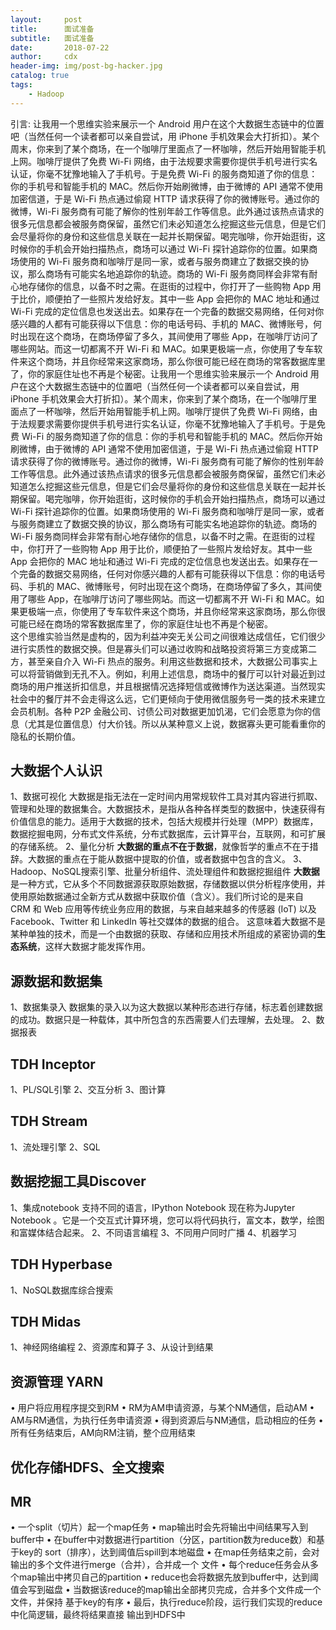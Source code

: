```yaml
---
layout:     post
title:      面试准备
subtitle:   面试准备
date:       2018-07-22
author:     cdx
header-img: img/post-bg-hacker.jpg
catalog: true
tags:
    - Hadoop
---
```

引言:
让我用一个思维实验来展示一个 Android 用户在这个大数据生态链中的位置吧（当然任何一个读者都可以亲自尝试，用 iPhone 手机效果会大打折扣）。某个周末，你来到了某个商场，在一个咖啡厅里面点了一杯咖啡，然后开始用智能手机上网。咖啡厅提供了免费 Wi-Fi 网络，由于法规要求需要你提供手机号进行实名认证，你毫不犹豫地输入了手机号。于是免费 Wi-Fi 的服务商知道了你的信息：你的手机号和智能手机的 MAC。然后你开始刷微博，由于微博的 API 通常不使用加密信道，于是 Wi-Fi 热点通过偷窥 HTTP 请求获得了你的微博账号。通过你的微博，Wi-Fi 服务商有可能了解你的性别年龄工作等信息。此外通过该热点请求的很多元信息都会被服务商保留，虽然它们未必知道怎么挖掘这些元信息，但是它们会尽量将你的身份和这些信息关联在一起并长期保留。喝完咖啡，你开始逛街，这时候你的手机会开始扫描热点，商场可以通过 Wi-Fi 探针追踪你的位置。如果商场使用的 Wi-Fi 服务商和咖啡厅是同一家，或者与服务商建立了数据交换的协议，那么商场有可能实名地追踪你的轨迹。商场的 Wi-Fi 服务商同样会非常有耐心地存储你的信息，以备不时之需。在逛街的过程中，你打开了一些购物 App 用于比价，顺便拍了一些照片发给好友。其中一些 App 会把你的 MAC 地址和通过 Wi-Fi 完成的定位信息也发送出去。如果存在一个完备的数据交易网络，任何对你感兴趣的人都有可能获得以下信息：你的电话号码、手机的 MAC、微博账号，何时出现在这个商场，在商场停留了多久，其间使用了哪些 App，在咖啡厅访问了哪些网站。而这一切都离不开 Wi-Fi 和 MAC。如果更极端一点，你使用了专车软件来这个商场，并且你经常来这家商场，那么你很可能已经在商场的常客数据库里了，你的家庭住址也不再是个秘密。让我用一个思维实验来展示一个 Android 用户在这个大数据生态链中的位置吧（当然任何一个读者都可以亲自尝试，用 iPhone 手机效果会大打折扣）。某个周末，你来到了某个商场，在一个咖啡厅里面点了一杯咖啡，然后开始用智能手机上网。咖啡厅提供了免费 Wi-Fi 网络，由于法规要求需要你提供手机号进行实名认证，你毫不犹豫地输入了手机号。于是免费 Wi-Fi 的服务商知道了你的信息：你的手机号和智能手机的 MAC。然后你开始刷微博，由于微博的 API 通常不使用加密信道，于是 Wi-Fi 热点通过偷窥 HTTP 请求获得了你的微博账号。通过你的微博，Wi-Fi 服务商有可能了解你的性别年龄工作等信息。此外通过该热点请求的很多元信息都会被服务商保留，虽然它们未必知道怎么挖掘这些元信息，但是它们会尽量将你的身份和这些信息关联在一起并长期保留。喝完咖啡，你开始逛街，这时候你的手机会开始扫描热点，商场可以通过 Wi-Fi 探针追踪你的位置。如果商场使用的 Wi-Fi 服务商和咖啡厅是同一家，或者与服务商建立了数据交换的协议，那么商场有可能实名地追踪你的轨迹。商场的 Wi-Fi 服务商同样会非常有耐心地存储你的信息，以备不时之需。在逛街的过程中，你打开了一些购物 App 用于比价，顺便拍了一些照片发给好友。其中一些 App 会把你的 MAC 地址和通过 Wi-Fi 完成的定位信息也发送出去。如果存在一个完备的数据交易网络，任何对你感兴趣的人都有可能获得以下信息：你的电话号码、手机的 MAC、微博账号，何时出现在这个商场，在商场停留了多久，其间使用了哪些 App，在咖啡厅访问了哪些网站。而这一切都离不开 Wi-Fi 和 MAC。如果更极端一点，你使用了专车软件来这个商场，并且你经常来这家商场，那么你很可能已经在商场的常客数据库里了，你的家庭住址也不再是个秘密。<br>
这个思维实验当然是虚构的，因为利益冲突无关公司之间很难达成信任，它们很少进行实质性的数据交换。但是寡头们可以通过收购和战略投资将第三方变成第二方，甚至亲自介入 Wi-Fi 热点的服务。利用这些数据和技术，大数据公司事实上可以将营销做到无孔不入。例如，利用上述信息，商场中的餐厅可以针对最近到过商场的用户推送折扣信息，并且根据情况选择短信或微博作为送达渠道。当然现实社会中的餐厅并不会走得这么远，它们更倾向于使用微信服务号一类的技术来建立会员机制。各种 P2P 金融公司、讨债公司对数据更加饥渴，它们会愿意为你的信息（尤其是位置信息）付大价钱。所以从某种意义上说，数据寡头更可能看重你的隐私的长期价值。<br>
## 大数据个人认识
1、数据可视化
大数据是指无法在一定时间内用常规软件工具对其内容进行抓取、管理和处理的数据集合。大数据技术，是指从各种各样类型的数据中，快速获得有价值信息的能力。适用于大数据的技术，包括大规模并行处理（MPP）数据库，数据挖掘电网，分布式文件系统，分布式数据库，云计算平台，互联网，和可扩展的存储系统。
2、量化分析
**大数据的重点不在于数据**，就像哲学的重点不在于措辞。大数据的重点在于能从数据中提取的价值，或者数据中包含的含义。
3、Hadoop、NoSQL搜索引擎、批量分析组件、流处理组件和数据挖掘组件
**大数据**是一种方式，它从多个不同数据源获取原始数据，存储数据以供分析程序使用，并使用原始数据通过全新方式从数据中获取价值（含义）。我们所讨论的是来自 CRM 和 Web 应用等传统业务应用的数据，与来自越来越多的传感器 (IoT) 以及 Facebook、Twitter 和 LinkedIn 等社交媒体的数据的组合。
这意味着大数据不是某种单独的技术，而是一个由数据的获取、存储和应用技术所组成的紧密协调的**生态系统**，这样大数据才能发挥作用。
## 源数据和数据集
1、数据集录入
数据集的录入以为这大数据以某种形态进行存储，标志着创建数据的成功。数据只是一种载体，其中所包含的东西需要人们去理解，去处理。
2、数据报表
## TDH Inceptor
1、PL/SQL引擎
2、交互分析
3、图计算
## TDH Stream
1、流处理引擎
2、SQL
## 数据挖掘工具Discover
1、集成notebook
支持不同的语言，IPython Notebook 现在称为Jupyter Notebook 。它是一个交互式计算环境，您可以将代码执行，富文本，数学，绘图和富媒体结合起来。
2、不同语言编程
3、不同用户同时广播
4、机器学习
## TDH Hyperbase
1、NoSQL数据库综合搜索
## TDH Midas
1、神经网络编程
2、资源库和算子
3、从设计到结果
## 资源管理 YARN
• 用户将应用程序提交到RM 
• RM为AM申请资源，与某个NM通信，启动AM 
• AM与RM通信，为执行任务申请资源 
• 得到资源后与NM通信，启动相应的任务
• 所有任务结束后，AM向RM注销，整个应用结束
## 优化存储HDFS、全文搜索
## MR
• 一个split（切片）起一个map任务 • map输出时会先将输出中间结果写入到buffer中 
• 在buffer中对数据进行partition（分区，partition数为reduce数）和基于key的 sort（排序），达到阈值后spill到本地磁盘 
• 在map任务结束之前，会对输出的多个文件进行merge（合并），合并成一个 文件 • 每个reduce任务会从多个map输出中拷贝自己的partition 
• reduce也会将数据先放到buffer中，达到阈值会写到磁盘 
• 当数据该reduce的map输出全部拷贝完成，合并多个文件成一个文件，并保持 基于key的有序 
• 最后，执行reduce阶段，运行我们实现的reduce中化简逻辑，最终将结果直接 输出到HDFS中
